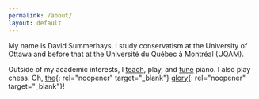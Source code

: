 ```yaml
---
permalink: /about/
layout: default
---
```

My name is David Summerhays. I study conservatism at the University of Ottawa and before that at the Université du Québec à Montréal (UQAM).

Outside of my academic interests, I [teach](https://piano.summerhays.net/), play, and [tune](https://accord.summerhays.net/index-en.html) piano. I also play chess. Oh, [the](https://www.ilga.gov/legislation/legisnet90/hrgroups/hr/900HR0407LV.html){: rel="noopener" target="_blank"} [glory](https://schakowsky.house.gov/media/press-releases/schakowsky-hails-eths-chess-team-victory-illinois-state-championship){: rel="noopener" target="_blank"}!
